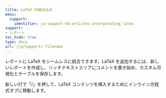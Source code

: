 ```yaml
---
title: LaTeX の組み込み
menu:
  support:
    identifier: ja-support-kb-articles-incorporating_latex
support:
- レポート
toc_hide: true
type: docs
url: /ja/support/:filename
---
```


レポートに LaTeX をシームレスに統合できます。LaTeX を追加するには、新しいレポートを作成し、リッチテキストエリアにコメントを書き始め、カスタム可視化とテーブルを保存します。

新しい行で「/」を押して、LaTeX コンテンツを挿入するためにインライン方程式タブに移動します。
